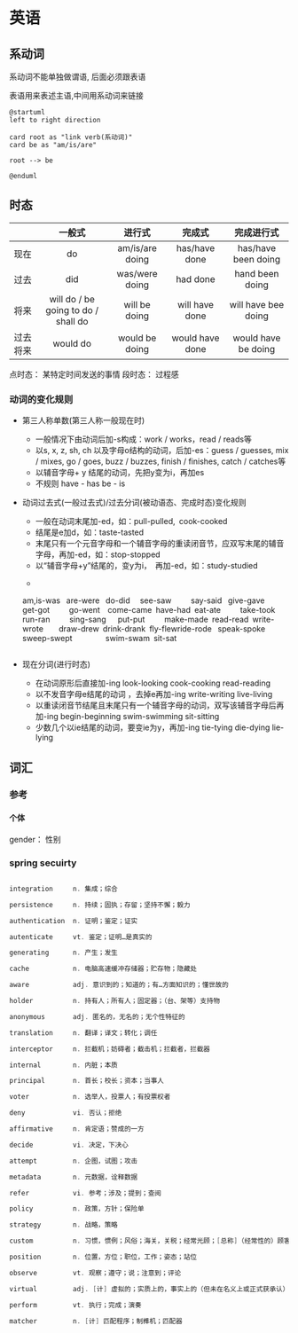 # 英语

## 系动词

系动词不能单独做谓语, 后面必须跟表语

表语用来表述主语,中间用系动词来链接

```uml
@startuml
left to right direction

card root as "link verb(系动词)"
card be as "am/is/are"

root --> be

@enduml
```

## 时态

||一般式|进行式|完成式|完成进行式|
|:--:|:--:|:--:|:--:|:--:|
|现在|do|am/is/are doing|has/have done|has/have been doing|
|过去|did|was/were doing|had done|hand been doing|
|将来|will do / be going to do / shall do|will be doing|will have done|will have bee doing|
|过去将来|would do |would be doing|would have done|would have be doing|

点时态： 某特定时间发送的事情
段时态： 过程感

### 动词的变化规则

* 第三人称单数(第三人称一般现在时)
    * 一般情况下由动词后加-s构成：work / works，read / reads等
    * 以s, x, z, sh, ch 以及字母o结构的动词，后加-es：guess / guesses, mix / mixes, go / goes, buzz / buzzes, finish / finishes, catch / catches等
    * 以辅音字母+ y 结尾的动词，先把y变为i，再加es 
    * 不规则  have - has   be - is
    
* 动词过去式(一般过去式)/过去分词(被动语态、完成时态)变化规则
    * 一般在动词末尾加-ed，如：pull-pulled, cook-cooked
    * 结尾是e加d，如：taste-tasted
    * 末尾只有一个元音字母和一个辅音字母的重读闭音节，应双写末尾的辅音字母，再加-ed，如：stop-stopped
    * 以“辅音字母+y”结尾的，变y为i， 再加-ed，如：study-studied
    * ```
     am,is-was  are-were  do-did   see-saw     say-said  give-gave       get-got     go-went  come-came have-had eat-ate     take-took   run-ran     sing-sang   put-put     make-made read-read write-wrote    draw-drew drink-drank fly-flewride-rode  speak-spoke sweep-swept         swim-swam sit-sat
    ```

* 现在分词(进行时态)
    * 在动词原形后直接加-ing look-looking cook-cooking read-reading
    * 以不发音字母e结尾的动词 ，去掉e再加-ing  write-writing live-living
    * 以重读闭音节结尾且末尾只有一个辅音字母的动词，双写该辅音字母后再加-ing  begin-beginning swim-swimming sit-sitting
    * 少数几个以ie结尾的动词，要变ie为y，再加-ing  tie-tying die-dying lie-lying


## 词汇

### 参考

#### 个体

gender： 性别

### spring secuirty

```java

integration     n. 集成；综合

persistence     n. 持续；固执；存留；坚持不懈；毅力

authentication  n. 证明；鉴定；证实

autenticate     vt. 鉴定；证明…是真实的

generating      n. 产生；发生

cache           n. 电脑高速缓冲存储器；贮存物；隐藏处

aware           adj. 意识到的；知道的；有…方面知识的；懂世故的

holder          n. 持有人；所有人；固定器；（台、架等）支持物

anonymous       adj. 匿名的，无名的；无个性特征的

translation     n. 翻译；译文；转化；调任

interceptor     n. 拦截机；妨碍者；截击机；拦截者，拦截器

internal        n. 内脏；本质

principal       n. 首长；校长；资本；当事人

voter           n. 选举人，投票人；有投票权者

deny            vi. 否认；拒绝

affirmative     n. 肯定语；赞成的一方

decide          vi. 决定，下决心

attempt         n. 企图，试图；攻击

metadata        n. 元数据，诠释数据

refer           vi. 参考；涉及；提到；查阅

policy          n. 政策，方针；保险单

strategy        n. 战略，策略

custom          n. 习惯，惯例；风俗；海关，关税；经常光顾；[总称]（经常性的）顾客

position        n. 位置，方位；职位，工作；姿态；站位

observe         vt. 观察；遵守；说；注意到；评论

virtual         adj. [计] 虚拟的；实质上的，事实上的（但未在名义上或正式获承认）

perform         vt. 执行；完成；演奏

matcher         n. [计] 匹配程序；制榫机；匹配器


```
